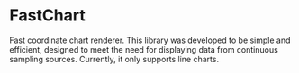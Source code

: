 # FastChart

Fast coordinate chart renderer. This library was developed to be simple and efficient, designed to meet the need for displaying data from continuous sampling sources. Currently, it only supports line charts.
